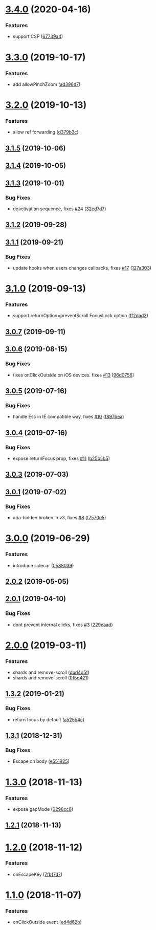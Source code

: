 # [3.4.0](https://github.com/theKashey/react-focus-on/compare/v3.3.0...v3.4.0) (2020-04-16)


### Features

* support CSP ([67739a4](https://github.com/theKashey/react-focus-on/commit/67739a4))



# [3.3.0](https://github.com/theKashey/react-focus-on/compare/v3.2.0...v3.3.0) (2019-10-17)


### Features

* add allowPinchZoom ([ad396d7](https://github.com/theKashey/react-focus-on/commit/ad396d7))



# [3.2.0](https://github.com/theKashey/react-focus-on/compare/v3.1.5...v3.2.0) (2019-10-13)


### Features

* allow ref forwarding ([d379b3c](https://github.com/theKashey/react-focus-on/commit/d379b3c))



## [3.1.5](https://github.com/theKashey/react-focus-on/compare/v3.1.4...v3.1.5) (2019-10-06)



## [3.1.4](https://github.com/theKashey/react-focus-on/compare/v3.1.3...v3.1.4) (2019-10-05)



## [3.1.3](https://github.com/theKashey/react-focus-on/compare/v3.1.2...v3.1.3) (2019-10-01)


### Bug Fixes

* deactivation sequence, fixes [#24](https://github.com/theKashey/react-focus-on/issues/24) ([32ed7d7](https://github.com/theKashey/react-focus-on/commit/32ed7d7))



## [3.1.2](https://github.com/theKashey/react-focus-on/compare/v3.1.1...v3.1.2) (2019-09-28)



## [3.1.1](https://github.com/theKashey/react-focus-on/compare/v3.1.0...v3.1.1) (2019-09-21)


### Bug Fixes

* update hooks when users changes callbacks, fixes [#17](https://github.com/theKashey/react-focus-on/issues/17) ([127a303](https://github.com/theKashey/react-focus-on/commit/127a303))



# [3.1.0](https://github.com/theKashey/react-focus-on/compare/v3.0.7...v3.1.0) (2019-09-13)


### Features

* support returnOption=preventScroll FocusLock option ([ff2dad3](https://github.com/theKashey/react-focus-on/commit/ff2dad3))



## [3.0.7](https://github.com/theKashey/react-focus-on/compare/v3.0.6...v3.0.7) (2019-09-11)



## [3.0.6](https://github.com/theKashey/react-focus-on/compare/v3.0.5...v3.0.6) (2019-08-15)


### Bug Fixes

* fixes onClickOutside on iOS devices. fixes [#13](https://github.com/theKashey/react-focus-on/issues/13) ([96d0756](https://github.com/theKashey/react-focus-on/commit/96d0756))



## [3.0.5](https://github.com/theKashey/react-focus-on/compare/v3.0.4...v3.0.5) (2019-07-16)


### Bug Fixes

* handle Esc in IE compatible way, fixes [#10](https://github.com/theKashey/react-focus-on/issues/10) ([f897bea](https://github.com/theKashey/react-focus-on/commit/f897bea))



## [3.0.4](https://github.com/theKashey/react-focus-on/compare/v3.0.3...v3.0.4) (2019-07-16)


### Bug Fixes

* expose returnFocus prop, fixes [#11](https://github.com/theKashey/react-focus-on/issues/11) ([b25b5b5](https://github.com/theKashey/react-focus-on/commit/b25b5b5))



## [3.0.3](https://github.com/theKashey/react-focus-on/compare/v3.0.1...v3.0.3) (2019-07-03)



## [3.0.1](https://github.com/theKashey/react-focus-on/compare/v3.0.0...v3.0.1) (2019-07-02)


### Bug Fixes

* aria-hidden broken in v3, fixes [#8](https://github.com/theKashey/react-focus-on/issues/8) ([f7570e5](https://github.com/theKashey/react-focus-on/commit/f7570e5))



# [3.0.0](https://github.com/theKashey/react-focus-on/compare/v2.0.2...v3.0.0) (2019-06-29)


### Features

* introduce sidecar ([0588039](https://github.com/theKashey/react-focus-on/commit/0588039))



## [2.0.2](https://github.com/theKashey/react-focus-on/compare/v2.0.1...v2.0.2) (2019-05-05)



## [2.0.1](https://github.com/theKashey/react-focus-on/compare/v2.0.0...v2.0.1) (2019-04-10)


### Bug Fixes

* dont prevent internal clicks, fixes [#3](https://github.com/theKashey/react-focus-on/issues/3) ([229eaad](https://github.com/theKashey/react-focus-on/commit/229eaad))



# [2.0.0](https://github.com/theKashey/react-focus-on/compare/v1.3.2...v2.0.0) (2019-03-11)


### Features

* shards and remove-scroll ([dbd4d5f](https://github.com/theKashey/react-focus-on/commit/dbd4d5f))
* shards and remove-scroll ([0f5d421](https://github.com/theKashey/react-focus-on/commit/0f5d421))



## [1.3.2](https://github.com/theKashey/react-focus-on/compare/v1.3.1...v1.3.2) (2019-01-21)


### Bug Fixes

* return focus by default ([a525b4c](https://github.com/theKashey/react-focus-on/commit/a525b4c))



## [1.3.1](https://github.com/theKashey/react-focus-on/compare/v1.3.0...v1.3.1) (2018-12-31)


### Bug Fixes

* Escape on body ([e551925](https://github.com/theKashey/react-focus-on/commit/e551925))



# [1.3.0](https://github.com/theKashey/react-focus-on/compare/v1.2.1...v1.3.0) (2018-11-13)


### Features

* expose gapMode ([0298cc8](https://github.com/theKashey/react-focus-on/commit/0298cc8))



## [1.2.1](https://github.com/theKashey/react-focus-on/compare/v1.2.0...v1.2.1) (2018-11-13)



# [1.2.0](https://github.com/theKashey/react-focus-on/compare/v1.1.0...v1.2.0) (2018-11-12)


### Features

* onEscapeKey ([7fb17d7](https://github.com/theKashey/react-focus-on/commit/7fb17d7))



# [1.1.0](https://github.com/theKashey/react-focus-on/compare/ed4d62b...v1.1.0) (2018-11-07)


### Features

* onClickOutside event ([ed4d62b](https://github.com/theKashey/react-focus-on/commit/ed4d62b))



